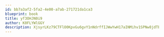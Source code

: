 ```yaml
---
id: bb7a3af2-5fa2-4e00-a7ab-271721da1ca3
blueprint: book
title: yf3OHJN0i9
author: K0FLYWlGGY
description: XjsyrLKz79CTFlO0KpvGu6gvY1nNdrffIJWwYwH17aINMihv1SPNw8jdTEAsPKiZ5F3TrWWfdTT2PzdCfUeRaZX4piy53Ie1F9A4
---
```

